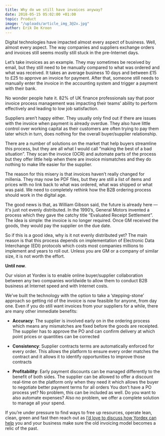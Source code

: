 ```yaml
---
title: Why do we still have invoices anyway?
date: 2018-05-15 05:02:00 +01:00
topic: Product
image: "/uploads/article_img_3@2x.jpg"
author: Erik De Kroon
---
```


Digital technologies have impacted almost every aspect of business. Well, almost every aspect. The way companies and suppliers exchange orders and invoices still seems mostly still stuck in the pre-Internet days.

Let’s take invoices as an example. They may sometimes be received by email, but they still need to be manually compared to what was ordered and what was received. It takes an average business 10 days and between £15 to £25 to approve an invoice for payment. After that, someone still needs to manually enter the invoice in the accounting system and trigger a payment with their bank.

No wonder people hate it. 82% of UK finance professionals say that poor invoice process management was impacting their teams’ ability to perform effectively and leading to low job satisfaction.

Suppliers aren’t happy either. They usually only find out if there are issues with the invoice when payment is already overdue. They also have little control over working capital as their customers are often trying to pay them later which in turn, does nothing for the overall buyer/supplier relationship.

There are a number of solutions on the market that help buyers streamline this process, but they are all what I would call “making the best of a bad situation”. They scan the invoice (OCR) and automate parts of the process but they offer little help when there are invoice mismatches and they do nothing to make life easier for the supplier.

The reason for this misery is that invoices haven’t really changed for millenia. They may now be PDF files, but they are still a list of items and prices with no link back to what was ordered, what was shipped or what was paid. We need to completely rethink how the B2B ordering process should work in the digital age.

The good news is that, as William Gibson said, the future is already here — it's just not evenly distributed. In the 1990’s, General Motors invented a process which they gave the catchy title “Evaluated Receipt Settlement”. The idea is simple: the invoice is no longer required. Once GM received the goods, they would pay the supplier on the due date.

So if this is a good idea, why is it not evenly distributed yet? The main reason is that this process depends on implementation of Electronic Data Interchange (EDI) protocols which costs most companies millions to implement and years to roll out. Unless you are GM or a company of similar size, it is not worth the effort.

**Until now**.

Our vision at Yordex is to enable online buyer/supplier collaboration between any two companies worldwide to allow them to conduct B2B business at Internet speed and with Internet costs.

We’ve built the technology with the option to take a ‘stepping-stone’ approach so getting rid of the invoice is now feasible for anyone, from day one. Even if you do still want invoices from your suppliers for a while, there are many other immediate benefits:

* **Accuracy**: The supplier is involved early on in the ordering process which means any mismatches are fixed before the goods are receipted. The supplier has to approve the PO and can confirm delivery at which point prices or quantities can be corrected

* **Consistency**: Supplier contracts terms are automatically enforced for every order. This allows the platform to ensure every order matches the contract and it allows it to identify opportunities to improve those contracts

* **Profitability**: Early payment discounts can be managed differently to the benefit of both sides. The supplier can be allowed to offer a discount real-time on the platform only when they need it which allows the buyer to negotiate better payment terms for all orders
  You don’t have a PO process yet? No problem, this can be included as well. Do you want to also automate expenses? Also no problem, we offer a complete solution to manage all your spend.

If you’re under pressure to find ways to free up resources, operate lean, clean, green and fast then reach out as [I’d love to discuss how Yordex can help](https://yordex.com/contact) you and your business make sure the old invoicing model becomes a relic of the past.